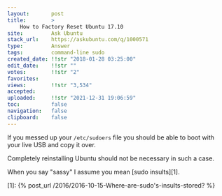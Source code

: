 ```yaml
---
layout:       post
title:        >
    How to Factory Reset Ubuntu 17.10
site:         Ask Ubuntu
stack_url:    https://askubuntu.com/q/1000571
type:         Answer
tags:         command-line sudo
created_date: !!str "2018-01-28 03:25:00"
edit_date:    !!str ""
votes:        !!str "2"
favorites:    
views:        !!str "3,534"
accepted:     
uploaded:     !!str "2021-12-31 19:06:59"
toc:          false
navigation:   false
clipboard:    false
---
```


If you messed up your `/etc/sudoers` file you should be able to boot with your live USB and copy it over.

Completely reinstalling Ubuntu should not be necessary in such a case. 

When you say "sassy" I assume you mean [sudo insults][1].

  [1]: {% post_url /2016/2016-10-15-Where-are-sudo's-insults-stored? %}
